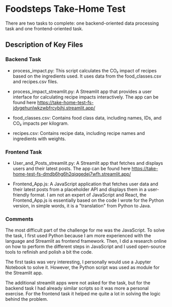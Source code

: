 # Foodsteps Take-Home Test
There are two tasks to complete: one backend-oriented data processing task and one frontend-oriented task.

## Description of Key Files
### Backend Task
- process_impact.py: This script calculates the CO₂ impact of recipes based on the ingredients used. It uses data from the food_classes.csv and recipes.csv files.

- process_impact_streamlit.py: A Streamlit app that provides a user interface for calculating recipe impacts interactively. The app can be found here <https://take-home-test-fs-jdygehunlwkzwbfrcybjhj.streamlit.app/>

- food_classes.csv: Contains food class data, including names, IDs, and CO₂ impacts per kilogram.

- recipes.csv: Contains recipe data, including recipe names and ingredients with weights.

###  Frontend Task
- User_and_Posts_streamlit.py: A Streamlit app that fetches and displays users and their latest posts. The app can be found here <https://take-home-test-fs-dmdb6hg6h2qiqgedej7wfh.streamlit.app/>

- Frontend_App.js: A JavaScript application that fetches user data and their latest posts from a placeholder API and displays them in a user-friendly format. I  am not an expert of JavaScript and React, the Frontend_App.js is essentially based on the code I wrote for the Python version, in simple words, it is a "translation" from Python to Java. 

### Comments
The most difficult part of the challenge for me was the JavaScript. To solve the task, I first used Python because I am more experienced with the language and Streamlit as frontend framework. Then, I did a research online on how to perform the different steps in JavaScript and I used open-source tools to refinish and polish a bit the code. 

The first tasks was very interesting, I personally would use a Jupyter Notebook to solve it. However, the Python script was used as module for the Streamlit app.

The additional streamlit apps were not asked for the task, but for the backend task I had already similar scripts so it was more a personal exercise. For the frontend task it helped me quite a lot in solving the logic behind the problem.
